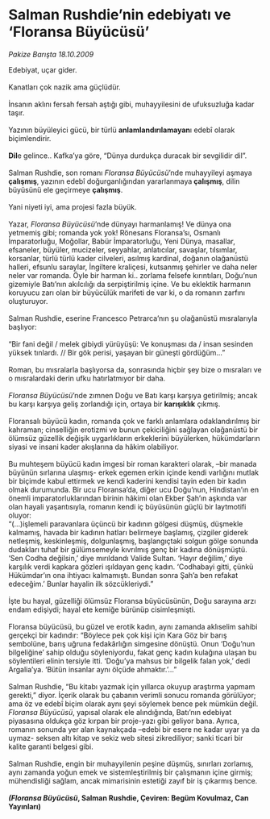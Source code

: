 # Salman Rushdie’nin edebiyatı ve ‘Floransa Büyücüsü’

*Pakize Barışta 18.10.2009*

<div class="taraf_structure_2col_1zq">
<div class="margen_n">



 <p>Edebiyat, uçar gider. <br/><br/>Kanatları çok nazik ama güçlüdür. <br/><br/>İnsanın aklını fersah fersah aştığı gibi, muhayyilesini de ufuksuzluğa kadar taşır. <br/><br/>Yazının büyüleyici gücü, bir türlü <b>anlamlandırılamayan</b>ı edebî olarak biçimlendirir.<b> <br/><br/>Dil</b>e gelince.. Kafka’ya göre, “Dünya durdukça duracak bir sevgilidir dil”. <br/><br/>Salman Rushdie, son romanı <i>Floransa Büyücüsü</i>’nde muhayyileyi aşmaya <b>çalışmış</b>, yazının edebî doğurganlığından yararlanmaya<b> çalışmış</b>, dilin büyüsünü ele geçirmeye <b>çalışmış</b>. <br/><br/>Yani niyeti iyi, ama projesi fazla büyük. <br/><br/>Yazar, <i>Floransa Büyücüsü</i>’nde dünyayı harmanlamış! Ve dünya ona yetmemiş gibi; romanda yok yok! Rönesans Floransa’sı, Osmanlı İmparatorluğu, Moğollar, Babür İmparatorluğu, Yeni Dünya, masallar, efsaneler, büyüler, mucizeler, seyyahlar, anlatıcılar, savaşlar, tılsımlar, korsanlar, türlü türlü kader cilveleri, asılmış kardinal, doğanın olağanüstü halleri, efsunlu saraylar, İngiltere kraliçesi, kutsanmış şehirler ve daha neler neler var romanda. Öyle bir harman ki.. zorlama felsefe kırıntıları, Doğu’nun gizemiyle Batı’nın akılcılığı da serpiştirilmiş içine. Ve bu eklektik harmanın koruyucu zarı olan bir büyücülük marifeti de var ki, o da romanın zarfını oluşturuyor. <br/><br/>Salman Rushdie, eserine Francesco Petrarca’nın şu olağanüstü mısralarıyla başlıyor: <br/><br/>“Bir fani değil / melek gibiydi yürüyüşü: Ve konuşması da / insan sesinden yüksek tınlardı. // Bir gök perisi, yaşayan bir güneşti gördüğüm...” <br/><br/>Roman, bu mısralarla başlıyorsa da, sonrasında hiçbir şey bize o mısraları ve o mısralardaki derin ufku hatırlatmıyor bir daha.<i> <br/><br/>Floransa Büyücüsü</i>’nde zımnen Doğu ve Batı karşı karşıya getirilmiş; ancak bu karşı karşıya geliş zorlandığı için, ortaya bir <b>karışıklık</b> çıkmış. <br/><br/>Floransalı büyücü kadın, romanda çok ve farklı anlamlara odaklandırılmış bir kahraman; cinselliğin erotizmi ve bunun çekiciliğini sağlayan olağanüstü bir ölümsüz güzellik değişik uygarlıkların erkeklerini büyülerken, hükümdarların siyasi ve insani kader akışlarına da hâkim olabiliyor. <br/><br/>Bu muhteşem büyücü kadın imgesi bir roman karakteri olarak, –bir manada büyünün sırlarına ulaşmış- erkek egemen erkin içinde kendi varlığını mutlak bir biçimde kabul ettirmek ve kendi kaderini kendisi tayin eden bir kadın olmak durumunda. Bir ucu Floransa’da, diğer ucu Doğu’nun, Hindistan’ın en önemli imparatorluklarından birinin hâkimi olan Ekber Şah’ın aşkında var olan hayali yaşantısıyla, romanın kendi iç büyüsünün güçlü bir laytmotifi oluyor: <br/>“(...)işlemeli paravanlara üçüncü bir kadının gölgesi düşmüş, düşmekle kalmamış, havada bir kadının hatları belirmeye başlamış, çizgiler giderek netleşmiş, keskinleşmiş, dolgunlaşmış, başlangıçtaki solgun gölge sonunda dudakları tuhaf bir gülümsemeyle kıvrılmış genç bir kadına dönüşmüştü. ‘Sen Codha değilsin,’ diye mırıldandı Valide Sultan. ‘Hayır değilim,’ diye karşılık verdi kapkara gözleri ışıldayan genç kadın. ‘Codhabayi gitti, çünkü Hükümdar’ın ona ihtiyacı kalmamıştı. Bundan sonra Şah’a ben refakat edeceğim.’ Bunlar hayalin ilk sözcükleriydi.” <br/><br/>İşte bu hayal, güzelliği ölümsüz Floransa büyücüsünün, Doğu sarayına arzı endam edişiydi; hayal ete kemiğe bürünüp cisimleşmişti. <br/><br/>Floransa büyücüsü, bu güzel ve erotik kadın, aynı zamanda aklıselim sahibi gerçekçi bir kadındır: “Böylece pek çok kişi için Kara Göz bir barış sembolüne, barış uğruna fedakârlığın simgesine dönüştü. Onun ‘Doğu’nun bilgeliğine’ sahip olduğu söyleniyordu, fakat genç kadın kulağına ulaşan bu söylentileri elinin tersiyle itti. ‘Doğu’ya mahsus bir bilgelik falan yok,’ dedi Argalia’ya. ‘Bütün insanlar aynı ölçüde ahmaktır.’...” <br/><br/>Salman Rushdie, “Bu kitabı yazmak için yıllarca okuyup araştırma yapmam gerekti,” diyor. İçerik olarak bu çabanın verimli sonucu romanda görülüyor; ama öz ve edebî biçim olarak aynı şeyi söylemek bence pek mümkün değil. <i>Floransa Büyücüsü</i>, yapısal olarak ele alındığında, Batı’nın edebiyat piyasasına oldukça göz kırpan bir proje-yazı gibi geliyor bana. Ayrıca, romanın sonunda yer alan kaynakçada –edebi bir esere ne kadar uyar ya da uymaz- seksen altı kitap ve sekiz web sitesi zikrediliyor; sanki ticari bir kalite garanti belgesi gibi. <br/><br/>Salman Rushdie, engin bir muhayyilenin peşine düşmüş, sınırları zorlamış, aynı zamanda yoğun emek ve sistemleştirilmiş bir çalışmanın içine girmiş; mühendisliği sağlam, ancak mimarisinin estetiği zayıf bir iş çıkarmış bence. <b><i><br/><br/>(Floransa Büyücüsü</i>, Salman Rushdie, Çeviren: Begüm Kovulmaz, Can Yayınları)</b></p>
<br/>
<br/>
<br/>



<br/>


<div id="taraf_not">
</div>

</div>


</div>

